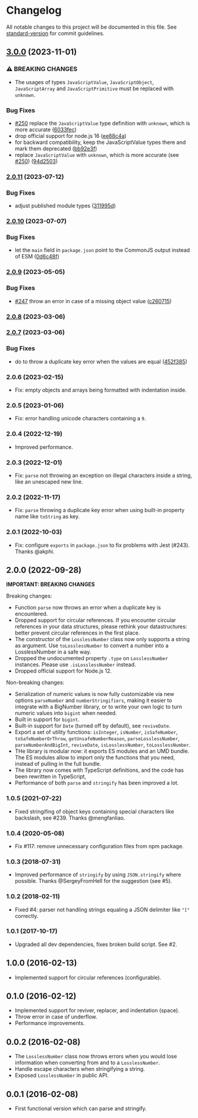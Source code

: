# Changelog

All notable changes to this project will be documented in this file. See [standard-version](https://github.com/conventional-changelog/standard-version) for commit guidelines.

## [3.0.0](https://github.com/josdejong/lossless-json/compare/v2.0.11...v3.0.0) (2023-11-01)


### ⚠ BREAKING CHANGES

* The usages of types `JavaScriptValue`, `JavaScriptObject`, `JavaScriptArray` and `JavaScriptPrimitive` must be replaced with `unknown`.

### Bug Fixes

* [#250](https://github.com/josdejong/lossless-json/issues/250) replace the `JavaScriptValue` type definition with `unknown`, which is more accurate ([6033fec](https://github.com/josdejong/lossless-json/commit/6033fec2cf5b8064e5eff1ee3dfa8e3c951f98f8))
* drop official support for node.js 16 ([ee88c4a](https://github.com/josdejong/lossless-json/commit/ee88c4ab36ca5034436d1b11c4aac2be1461478e))
* for backward compatibility, keep the JavaScriptValue types there and mark them deprecated ([bb92e3f](https://github.com/josdejong/lossless-json/commit/bb92e3f1ec1d304a0d024b35893966bf507307bd))
* replace `JavaScriptValue` with `unknown`, which is more accurate (see [#250](https://github.com/josdejong/lossless-json/issues/250)) ([94d2503](https://github.com/josdejong/lossless-json/commit/94d250311b6035de2b8700e7eaf7c9ba0b4639fc))

### [2.0.11](https://github.com/josdejong/lossless-json/compare/v2.0.10...v2.0.11) (2023-07-12)


### Bug Fixes

* adjust published module types ([311995d](https://github.com/josdejong/lossless-json/commit/311995d9323c086a058a766486191197189004f4))

### [2.0.10](https://github.com/josdejong/lossless-json/compare/v2.0.9...v2.0.10) (2023-07-07)


### Bug Fixes

* let the `main` field in `package.json` point to the CommonJS output instead of ESM ([0d6c48f](https://github.com/josdejong/lossless-json/commit/0d6c48f75925e292ae4829301db8a6f9f1beca39))

### [2.0.9](https://github.com/josdejong/lossless-json/compare/v2.0.8...v2.0.9) (2023-05-05)


### Bug Fixes

* [#247](https://github.com/josdejong/lossless-json/issues/247) throw an error in case of a missing object value ([c260715](https://github.com/josdejong/lossless-json/commit/c260715fe6c38cf999663bd83ffdce308ba623ee))

### [2.0.8](https://github.com/josdejong/lossless-json/compare/v2.0.7...v2.0.8) (2023-03-06)

### [2.0.7](https://github.com/josdejong/lossless-json/compare/v2.0.6...v2.0.7) (2023-03-06)


### Bug Fixes

* do to throw a duplicate key error when the values are equal ([452f385](https://github.com/josdejong/lossless-json/commit/452f3851560241fd7c2afaab0268141b0fa4c4dc))


### 2.0.6 (2023-02-15)

- Fix: empty objects and arrays being formatted with indentation inside.

### 2.0.5 (2023-01-06)

- Fix: error handling unicode characters containing a `9`.

### 2.0.4 (2022-12-19)

- Improved performance.

### 2.0.3 (2022-12-01)

- Fix: `parse` not throwing an exception on illegal characters inside a string, like an unescaped new line.

### 2.0.2 (2022-11-17)

- Fix: `parse` throwing a duplicate key error when using built-in property name like `toString` as key.

### 2.0.1 (2022-10-03)

- Fix: configure `exports` in `package.json` to fix problems with Jest (#243).
  Thanks @akphi.

## 2.0.0 (2022-09-28)

**IMPORTANT: BREAKING CHANGES**

Breaking changes:

- Function `parse` now throws an error when a duplicate key is encountered.
- Dropped support for circular references. If you encounter circular references in your data structures, please rethink your datastructures: better prevent circular references in the first place.
- The constructor of the `LosslessNumber` class now only supports a string as argument. Use `toLosslessNumber` to convert a number into a LosslessNumber in a safe way.
- Dropped the undocumented property `.type` on `LosslessNumber` instances. Please use `.isLosslessNumber` instead.
- Dropped official support for Node.js 12.

Non-breaking changes:

- Serialization of numeric values is now fully customizable via new options `parseNumber` and `numberStringifiers`, making it easier to integrate with a BigNumber library, or to write your own logic to turn numeric values into `bigint` when needed.
- Built in support for `bigint`.
- Built-in support for `Date` (turned off by default), see `reviveDate`.
- Export a set of utility functions: `isInteger`, `isNumber`, `isSafeNumber`, `toSafeNumberOrThrow`, `getUnsafeNumberReason`, `parseLosslessNumber`, `parseNumberAndBigInt`, `reviveDate`, `isLosslessNumber`, `toLosslessNumber`.
- THe library is modular now: it exports ES modules and an UMD bundle. The ES modules allow to import only the functions that you need, instead of pulling in the full bundle.
- The library now comes with TypeScript definitions, and the code has been rewritten in TypeScript,
- Performance of both `parse` and `stringify` has been improved a lot.

### 1.0.5 (2021-07-22)

- Fixed stringifing of object keys containing special characters like backslash, see #239. Thanks @mengfanliao.

### 1.0.4 (2020-05-08)

- Fix #117: remove unnecessary configuration files from npm package.

### 1.0.3 (2018-07-31)

- Improved performance of `stringify` by using `JSON.stringify` where possible. Thanks @SergeyFromHell for the suggestion (see #5).

### 1.0.2 (2018-02-11)

- Fixed #4: parser not handling strings equaling a JSON delimiter
  like `"["` correctly.

### 1.0.1 (2017-10-17)

- Upgraded all dev dependencies, fixes broken build script. See #2.

## 1.0.0 (2016-02-13)

- Implemented support for circular references (configurable).

## 0.1.0 (2016-02-12)

- Implemented support for reviver, replacer, and indentation (space).
- Throw error in case of underflow.
- Performance improvements.

## 0.0.2 (2016-02-08)

- The `LosslessNumber` class now throws errors when you would lose information when converting from and to a `LosslessNumber`.
- Handle escape characters when stringifying a string.
- Exposed `LosslessNumber` in public API.

## 0.0.1 (2016-02-08)

- First functional version which can parse and stringify.
